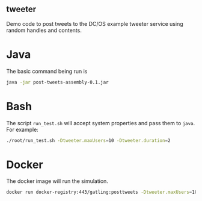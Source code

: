tweeter
---

Demo code to post tweets to the DC/OS example tweeter service using random
handles and contents.

# Java

The basic command being run is

```bash
java -jar post-tweets-assembly-0.1.jar
```

# Bash

The script `run_test.sh` will accept system properties and
pass them to `java`. For example:

```bash
./root/run_test.sh -Dtweeter.maxUsers=10 -Dtweeter.duration=2
```

# Docker

The docker image will run the simulation.

```bash
docker run docker-registry:443/gatling:posttweets -Dtweeter.maxUsers=10000 -Dtweeter.duration=2
```